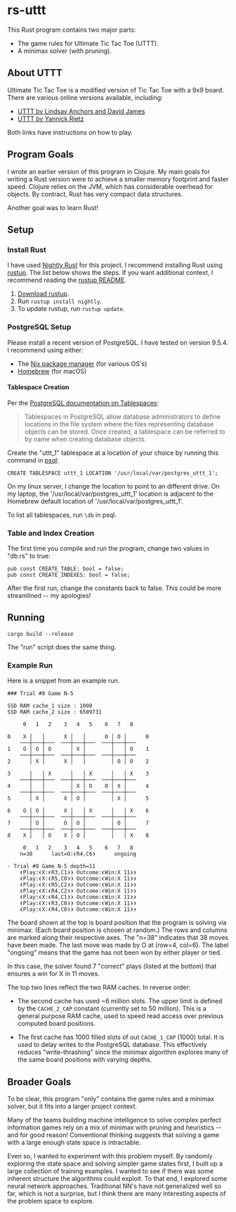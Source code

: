 # rs-uttt

This Rust program contains two major parts:

* The game rules for Ultimate Tic Tac Toe (UTTT).
* A minimax solver (with pruning).

## About UTTT

Ultimate Tic Tac Toe is a modified version of Tic Tac Toe with a 9x9 board.
There are various online versions available, including:

* [UTTT by Lindsay Anchors and David James](http://ultimate-ttt.herokuapp.com)
* [UTTT by Yannick Rietz](http://bejofo.net/ttt)

Both links have instructions on how to play.

## Program Goals

I wrote an earlier version of this program in Clojure. My main goals for writing
a Rust version were to achieve a smaller memory footprint and faster speed.
Clojure relies on the JVM, which has considerable overhead for objects. By
contract, Rust has very compact data structures.

Another goal was to learn Rust!

## Setup

### Install Rust

I have used [Nightly Rust][nightly-rust] for this project. I recommend
installing Rust using [rustup][rustup]. The list below shows the steps. If you
want additional context, I recommend reading the [rustup README][1].

[1]: https://github.com/rust-lang-nursery/rustup.rs

1. [Download rustup][rustup].
2. Run `rustup install nightly`.
3. To update rustup, run `rustup update`.

[rustup]: https://www.rustup.rs/

[nightly-rust]: https://doc.rust-lang.org/book/nightly-rust.html

### PostgreSQL Setup

Please install a recent version of PostgreSQL. I have tested on version 9.5.4. I
recommend using either:

* The [Nix package manager](http://nixos.org/nix/) (for various OS's)
* [Homebrew](http://brew.sh) (for macOS)

#### Tablespace Creation

Per the [PostgreSQL documentation on Tablespaces][tablespaces]:

> Tablespaces in PostgreSQL allow database administrators to define locations in
the file system where the files representing database objects can be stored.
Once created, a tablespace can be referred to by name when creating database
objects.

Create the "uttt_1" tablespace at a location of your choice by running this
command in [psql]:

```
CREATE TABLESPACE uttt_1 LOCATION '/usr/local/var/postgres_uttt_1';
```

On my linux server, I change the location to point to an different drive. On my
laptop, the '/usr/local/var/postgres_uttt_1' location is adjacent to the
Homebrew default location of '/usr/local/var/postgres_uttt_1'.

To list all tablespaces, run `\db` in psql.

[psql]: https://www.postgresql.org/docs/9.5/static/app-psql.html

[tablespaces]: https://www.postgresql.org/docs/9.5/static/manage-ag-tablespaces.html

### Table and Index Creation

The first time you compile and run the program, change two values in "db.rs" to
true:

```
pub const CREATE_TABLE: bool = false;
pub const CREATE_INDEXES: bool = false;
```

After the first run, change the constants back to false. This could be more
streamlined -- my apologies!

## Running

```
cargo build --release
```

The "run" script does the same thing.

### Example Run

Here is a snippet from an example run.

```
### Trial #8 Game N-5

SSD RAM cache_1 size : 1000
SSD RAM cache_2 size : 6509731

     0   1   2    3   4   5    6   7   8

0    X │   │      X │   │      O │ O │      0
    ───┼───┼───  ───┼───┼───  ───┼───┼───
1    O │ O │ O      │ X │        │   │ O    1
    ───┼───┼───  ───┼───┼───  ───┼───┼───
2      │ X │      X │   │        │ O │ O    2

3      │   │ X      │   │ X      │   │ X    3
    ───┼───┼───  ───┼───┼───  ───┼───┼───
4      │   │        │ X │ O    O │ X │      4
    ───┼───┼───  ───┼───┼───  ───┼───┼───
5      │ X │      X │ O │        │ X │      5

6    O │ O │      X │   │ X      │   │ X    6
    ───┼───┼───  ───┼───┼───  ───┼───┼───
7      │ O │      O │ O │        │ O │      7
    ───┼───┼───  ───┼───┼───  ───┼───┼───
8    X │   │ O    X │ O │        │   │ X    8

     0   1   2    3   4   5    6   7   8
    n=38      last=O:❨R4,C6❩      ongoing

- Trial #8 Game N-5 depth=11
    ❨Play:❨X:❨R3,C1❩❩ Outcome:❨Win:X 11❩❩
    ❨Play:❨X:❨R5,C0❩❩ Outcome:❨Win:X 11❩❩
    ❨Play:❨X:❨R5,C2❩❩ Outcome:❨Win:X 11❩❩
    ❨Play:❨X:❨R4,C2❩❩ Outcome:❨Win:X 11❩❩
    ❨Play:❨X:❨R4,C1❩❩ Outcome:❨Win:X 11❩❩
    ❨Play:❨X:❨R3,C0❩❩ Outcome:❨Win:X 11❩❩
    ❨Play:❨X:❨R4,C0❩❩ Outcome:❨Win:X 11❩❩
```

The board shown at the top is board position that the program is solving via
minimax. (Each board position is chosen at random.) The rows and columns are
marked along their respective axes. The "n=38" indicates that 38 moves have
been made. The last move was made by O at (row=4, col=6). The label "ongoing"
means that the game has not been won by either player or tied.

In this case, the solver found 7 "correct" plays (listed at the bottom) that
ensures a win for X in 11 moves.

The top two lines reflect the two RAM caches. In reverse order:

* The second cache has used ~6 million slots. The upper limit is defined by the
`CACHE_2_CAP` constant (currently set to 50 million). This is a general
purpose RAM cache, used to speed read access over previous computed board
positions.

* The first cache has 1000 filled slots of out `CACHE_1_CAP` (1000) total. It
is used to delay writes to the PostgreSQL database. This effectively reduces
"write-thrashing" since the minimax algorithm explores many of the same board
positions with varying depths.

## Broader Goals

To be clear, this program "only" contains the game rules and a minimax solver,
but it fits into a larger project context.

Many of the teams building machine intelligence to solve complex perfect
information games rely on a mix of minimax with pruning and heuristics -- and
for good reason! Conventional thinking suggests that solving a game with a large
enough state space is intractable.

Even so, I wanted to experiment with this problem myself. By randomly exploring
the state space and solving simpler game states first, I built up a large
collection of training examples. I wanted to see if there was some inherent
structure the algorithms could exploit. To that end, I explored some neural
network approaches. Traditional NN's have not generalized well so far, which is
not a surprise, but I think there are many interesting aspects of the problem
space to explore.
